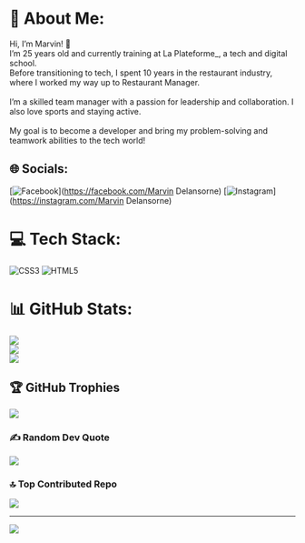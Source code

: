 # 💫 About Me:
Hi, I’m Marvin! 👋<br>I’m 25 years old and currently training at La Plateforme_, a tech and digital school.<br>Before transitioning to tech, I spent 10 years in the restaurant industry, where I worked my way up to Restaurant Manager.<br><br>I’m a skilled team manager with a passion for leadership and collaboration. I also love sports and staying active.<br><br>My goal is to become a developer and bring my problem-solving and teamwork abilities to the tech world!


## 🌐 Socials:
[![Facebook](https://img.shields.io/badge/Facebook-%231877F2.svg?logo=Facebook&logoColor=white)](https://facebook.com/Marvin Delansorne) [![Instagram](https://img.shields.io/badge/Instagram-%23E4405F.svg?logo=Instagram&logoColor=white)](https://instagram.com/Marvin Delansorne) 

# 💻 Tech Stack:
![CSS3](https://img.shields.io/badge/css3-%231572B6.svg?style=for-the-badge&logo=css3&logoColor=white)
![HTML5](https://logos-download.com/wp-content/uploads/2017/07/HTML5_logo-700x700.png)
# 📊 GitHub Stats:
![](https://github-readme-stats.vercel.app/api?username=MarvinLaPlateforme&theme=dark&hide_border=false&include_all_commits=false&count_private=false)<br/>
![](https://github-readme-streak-stats.herokuapp.com/?user=MarvinLaPlateforme&theme=dark&hide_border=false)<br/>
![](https://github-readme-stats.vercel.app/api/top-langs/?username=MarvinLaPlateforme&theme=dark&hide_border=false&include_all_commits=false&count_private=false&layout=compact)

## 🏆 GitHub Trophies
![](https://github-profile-trophy.vercel.app/?username=MarvinLaPlateforme&theme=dracula&no-frame=false&no-bg=false&margin-w=4)

### ✍️ Random Dev Quote
![](https://quotes-github-readme.vercel.app/api?type=horizontal&theme=tokyonight)

### 🔝 Top Contributed Repo
![](https://github-contributor-stats.vercel.app/api?username=MarvinLaPlateforme&limit=5&theme=dracula&combine_all_yearly_contributions=true)

---
[![](https://visitcount.itsvg.in/api?id=MarvinLaPlateforme&icon=5&color=12)](https://visitcount.itsvg.in)

<!-- Proudly created with GPRM ( https://gprm.itsvg.in ) -->


